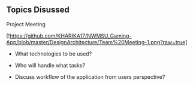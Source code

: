 ## Topics Disussed

Project Meeting 

[!https://github.com/KHARIKA17/NWMSU_Gaming-App/blob/master/DesignArchitecture/Team%20Meeting-1.png?raw=true]

* What technologies to be used?

* Who will handle what tasks?

* Discuss workflow of the application from users perspective?
